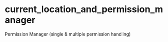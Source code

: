 # current_location_and_permission_manager
Permission Manager (single &amp; multiple permission handling)
